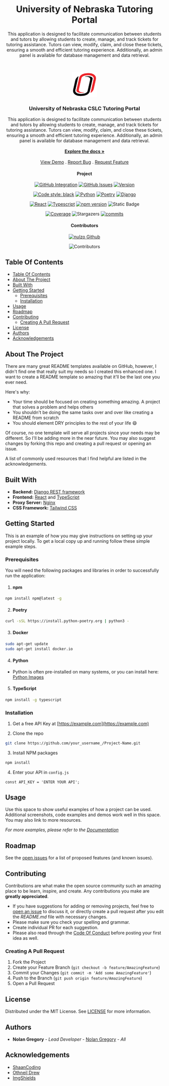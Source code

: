 <p align="center">
 <h1 align="center" >University of Nebraska Tutoring Portal</h1>
 </p>

 <p align="center">
 This application is designed to facilitate communication between students and tutors by allowing students to create, manage, and track tickets for tutoring assistance. Tutors can view, modify, claim, and close these tickets, ensuring a smooth and efficient tutoring experience. Additionally, an admin panel is available for database management and data retrieval.
 </p>

<br/>
<p align="center">
  <a href="https://github.com/nulzo/University-Nebraska-Tutor-Portal">
    <img src="docs\source\uno-icon-color.png" alt="Logo" width="80" height="80">
  </a>

  <h3 align="center">University of Nebraska
CSLC Tutoring Portal</h3>

  <p align="center">
     This application is designed to facilitate communication between students and tutors by allowing students to create, manage, and track tickets for tutoring assistance. Tutors can view, modify, claim, and close these tickets, ensuring a smooth and efficient tutoring experience. Additionally, an admin panel is available for database management and data retrieval.
    <br/>
    <br/>
    <a href="https://github.com/nulzo/University-Nebraska-Tutor-Portal"><strong>Explore the docs »</strong></a>
    <br/>
    <br/>
    <a href="https://github.com/nulzo/University-Nebraska-Tutor-Portal">View Demo</a>
    .
    <a href="https://github.com/nulzo/University-Nebraska-Tutor-Portal/issues">Report Bug</a>
    .
    <a href="https://github.com/nulzo/University-Nebraska-Tutor-Portal/issues">Request Feature</a>
  </p>
</p>

<div>

 <h4 align="center"> Project </h4>

 <div align="center">

[![GitHub Integration](https://img.shields.io/github/actions/workflow/status/nulzo/University-Nebraska-Tutor-Portal/.github%2Fworkflows%2Fsecurity.yml)](https://github.com/nulzo/University-Nebraska-Tutor-Portal) [![GitHub Issues](https://img.shields.io/github/issues/nulzo/University-Nebraska-Tutor-Portal)](https://github.com/nulzo/University-Nebraska-Tutor-Portal) [![Version](https://img.shields.io/badge/Version-Alpha%200.0.1-E963DD)](https://github.com/nulzo/University-Nebraska-Tutor-Portal)

</div>

 <div align="center">

[![Code style: black](https://img.shields.io/badge/style-black-000000.svg?logo=python&logoColor=white)](https://github.com/psf/black) [![Python](https://img.shields.io/badge/Python-3.11-1487C1.svg?style=flat&logo=python&logoColor=white)](https://www.python.org) [![Poetry](https://img.shields.io/endpoint?url=https://python-poetry.org/badge/v0.json)](https://python-poetry.org/) [![Django](https://img.shields.io/badge/Django-4.2.3-13900D?logo=django&logoColor=white)](https://github.com/nulzo/University-Nebraska-Tutor-Portal)

</div>

<div align="center">

[![React](https://img.shields.io/badge/React-18.2.0-0FABC0?logo=react&logoColor=white)](https://github.com/nulzo/University-Nebraska-Tutor-Portal) [![Typescript](https://img.shields.io/badge/Typescript-5.2.2-3178C6?logo=typescript&logoColor=white)](https://github.com/nulzo/University-Nebraska-Tutor-Portal) [![npm version](https://img.shields.io/badge/npm-9.6.7-1487C1.svg?style=flat&logo=nodedotjs&logoColor=white)]() ![Static Badge](https://img.shields.io/badge/ESlint-linting-ffffff)

</div>
<div align="center">

[![Coverage](https://img.shields.io/codecov/c/github/nulzo/University-Nebraska-Tutor-Portal/main)](https://github.com/nulzo/University-Nebraska-Tutor-Portal)  ![Stargazers](https://img.shields.io/github/stars/nulzo/University-Nebraska-Tutor-Portal?style=social) [![commits](https://img.shields.io/github/commit-activity/w/nulzo/University-Nebraska-Tutor-Portal?logo=github)]()

</div>

<h4 align="center""> Contributors </h4>

<div align="center">

[![nulzo Github](https://img.shields.io/badge/Github-nulzo-14A9C1.svg?style=flat&logo=github)](https://github.com/nulzo)

![Contributors](https://img.shields.io/github/contributors/nulzo/University-Nebraska-Tutor-Portal?color=dark-green)

</div>
</div>

## Table Of Contents

- [Table Of Contents](#table-of-contents)
- [About The Project](#about-the-project)
- [Built With](#built-with)
- [Getting Started](#getting-started)
  - [Prerequisites](#prerequisites)
  - [Installation](#installation)
- [Usage](#usage)
- [Roadmap](#roadmap)
- [Contributing](#contributing)
  - [Creating A Pull Request](#creating-a-pull-request)
- [License](#license)
- [Authors](#authors)
- [Acknowledgements](#acknowledgements)

## About The Project

There are many great README templates available on GitHub, however, I didn't find one that really suit my needs so I created this enhanced one. I want to create a README template so amazing that it'll be the last one you ever need.

Here's why:

* Your time should be focused on creating something amazing. A project that solves a problem and helps others
* You shouldn't be doing the same tasks over and over like creating a README from scratch
* You should element DRY principles to the rest of your life :smile:

Of course, no one template will serve all projects since your needs may be different. So I'll be adding more in the near future. You may also suggest changes by forking this repo and creating a pull request or opening an issue.

A list of commonly used resources that I find helpful are listed in the acknowledgements.

## Built With

- **Backend:** [Django REST framework](https://www.django-rest-framework.org/)
- **Frontend:** [React](https://reactjs.org/) and [TypeScript](https://www.typescriptlang.org/)
- **Proxy Server:** [Nginx](https://nginx.org/)
- **CSS Framework:** [Tailwind CSS](https://tailwindcss.com/)

## Getting Started

This is an example of how you may give instructions on setting up your project locally.
To get a local copy up and running follow these simple example steps.

### Prerequisites

You will need the following packages and libraries in order to successfully run the application:

1. #### npm

```sh
npm install npm@latest -g
```

2. #### Poetry

```sh
curl -sSL https://install.python-poetry.org | python3 -
```

3. #### Docker

```sh
sudo apt-get update
sudo apt-get install docker.io
```

4. #### Python

- Python is often pre-installed on many systems, or you can install here: [Python Images](https://www.python.org/downloads/)

5. #### TypeScript

```sh
npm install -g typescript
```

### Installation

1. Get a free API Key at [https://example.com](https://example.com)

2. Clone the repo

```sh
git clone https://github.com/your_username_/Project-Name.git
```

3. Install NPM packages

```sh
npm install
```

4. Enter your API in `config.js`

```JS
const API_KEY = 'ENTER YOUR API';
```

## Usage

Use this space to show useful examples of how a project can be used. Additional screenshots, code examples and demos work well in this space. You may also link to more resources.

_For more examples, please refer to the [Documentation](https://example.com)_

## Roadmap

See the [open issues](https://github.com/nulzo/University-Nebraska-Tutor-Portal/issues) for a list of proposed features (and known issues).

## Contributing

Contributions are what make the open source community such an amazing place to be learn, inspire, and create. Any contributions you make are **greatly appreciated**.
* If you have suggestions for adding or removing projects, feel free to [open an issue](https://github.com/nulzo/University-Nebraska-Tutor-Portal/issues/new) to discuss it, or directly create a pull request after you edit the *README.md* file with necessary changes.
* Please make sure you check your spelling and grammar.
* Create individual PR for each suggestion.
* Please also read through the [Code Of Conduct](https://github.com/nulzo/University-Nebraska-Tutor-Portal/blob/main/CODE_OF_CONDUCT.md) before posting your first idea as well.

### Creating A Pull Request

1. Fork the Project
2. Create your Feature Branch (`git checkout -b feature/AmazingFeature`)
3. Commit your Changes (`git commit -m 'Add some AmazingFeature'`)
4. Push to the Branch (`git push origin feature/AmazingFeature`)
5. Open a Pull Request

## License

Distributed under the MIT License. See [LICENSE](https://github.com/nulzo/University-Nebraska-Tutor-Portal/blob/main/LICENSE.md) for more information.

## Authors

* **Nolan Gregory** - *Lead Developer* - [Nolan Gregory](https://github.com/nulzo) - *All*

## Acknowledgements

* [ShaanCoding](https://github.com/ShaanCoding/)
* [Othneil Drew](https://github.com/othneildrew/Best-README-Template)
* [ImgShields](https://shields.io/)

